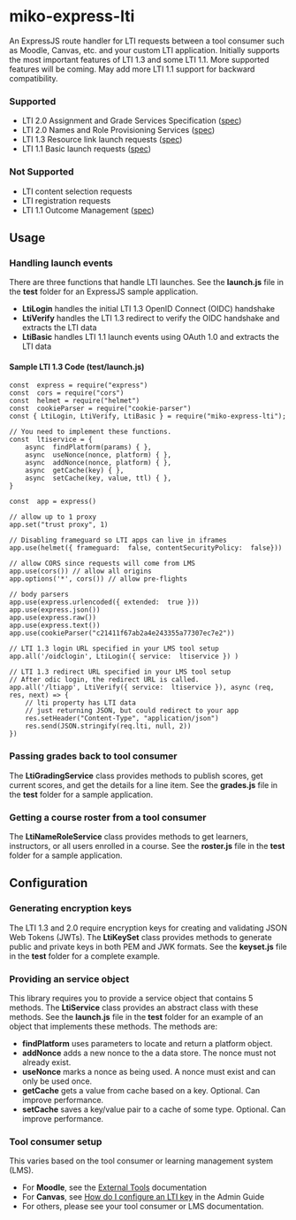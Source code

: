 # miko-express-lti

An ExpressJS route handler for LTI requests between a tool consumer such as Moodle, Canvas, etc. and your custom LTI application. Initially supports the most important features of LTI 1.3 and some LTI 1.1. More supported features will be coming. May add more LTI 1.1 support for backward compatibility.

### Supported
 - LTI 2.0 Assignment and Grade Services Specification ([spec](https://www.imsglobal.org/spec/lti-ags/v2p0))
 - LTI 2.0 Names and Role Provisioning Services ([spec](https://www.imsglobal.org/spec/lti-nrps/v2p0))
 - LTI 1.3 Resource link launch requests ([spec](http://www.imsglobal.org/spec/lti/v1p3#resource-link-launch-request-message))
 - LTI 1.1 Basic launch requests ([spec](https://www.imsglobal.org/specs/ltiv1p1p1/implementation-guide))

### Not Supported
 - LTI content selection requests
 - LTI registration requests
 - LTI 1.1 Outcome Management ([spec](https://www.imsglobal.org/specs/ltiomv1p0/specification))

## Usage

### Handling launch events

There are three functions that handle LTI launches. See the **launch.js** file in the **test** folder for an ExpressJS sample application.
 - **LtiLogin** handles the initial LTI 1.3 OpenID Connect (OIDC) handshake
 - **LtiVerify** handles the LTI 1.3 redirect to verify the OIDC handshake and extracts the LTI data
 - **LtiBasic** handles LTI 1.1 launch events using OAuth 1.0 and extracts the LTI data

#### Sample LTI 1.3 Code (test/launch.js)
  
	const  express = require("express")
	const  cors = require("cors")
	const  helmet = require("helmet")
	const  cookieParser = require("cookie-parser")
	const { LtiLogin, LtiVerify, LtiBasic } = require("miko-express-lti");

	// You need to implement these functions. 
	const  ltiservice = {
		async  findPlatform(params) { },
		async  useNonce(nonce, platform) { },
		async  addNonce(nonce, platform) { },
		async  getCache(key) { },
		async  setCache(key, value, ttl) { },
	}
	
	const  app = express()

	// allow up to 1 proxy
	app.set("trust proxy", 1)

	// Disabling frameguard so LTI apps can live in iframes
	app.use(helmet({ frameguard:  false, contentSecurityPolicy:  false}))

	// allow CORS since requests will come from LMS
	app.use(cors()) // allow all origins
	app.options('*', cors()) // allow pre-flights

	// body parsers
	app.use(express.urlencoded({ extended:  true }))
	app.use(express.json())
	app.use(express.raw())
	app.use(express.text())
	app.use(cookieParser("c21411f67ab2a4e243355a77307ec7e2"))

	// LTI 1.3 login URL specified in your LMS tool setup
	app.all('/oidclogin', LtiLogin({ service:  ltiservice }) )

	// LTI 1.3 redirect URL specified in your LMS tool setup
	// After odic login, the redirect URL is called.
	app.all('/ltiapp', LtiVerify({ service:  ltiservice }), async (req, res, next) => {
		// lti property has LTI data
		// just returning JSON, but could redirect to your app
		res.setHeader("Content-Type", "application/json")
		res.send(JSON.stringify(req.lti, null, 2))
	})


### Passing grades back to tool consumer 

The **LtiGradingService** class provides methods to publish scores, get current scores, and get the details for a line item. See the **grades.js** file in the **test** folder for a sample application.

### Getting a course roster from a tool consumer 

The **LtiNameRoleService** class provides methods to get learners, instructors, or all users enrolled in a course. See the **roster.js** file in the **test** folder for a sample application.


## Configuration

### Generating encryption keys

The LTI 1.3 and 2.0 require encryption keys for creating and validating JSON Web Tokens (JWTs). The **LtiKeySet** class provides methods to generate public and private keys in both PEM and JWK formats. See the **keyset.js** file in the **test** folder for a complete example.

### Providing an service object

This library requires you to provide a service object that contains 5 methods. The **LtiService** class provides an abstract class with these methods. See the **launch.js** file in the **test** folder for an example of an object that implements these methods. The methods are:
 - **findPlatform** uses parameters to locate and return a platform object. 
 - **addNonce** adds a new nonce to the a data store. The nonce must not already exist.
 - **useNonce** marks a nonce as being used. A nonce must exist and can only be used once.
 - **getCache** gets a value from cache based on a key. Optional. Can improve performance.
 - **setCache** saves a key/value pair to a cache of some type. Optional. Can improve performance.

### Tool consumer setup 

This varies based on the tool consumer or learning management system (LMS). 
 - For **Moodle**, see the [External Tools](https://docs.moodle.org/310/en/External_tool_settings#Registering_an_LTI_1.1_tool_using_a_cartridge) documentation
 - For **Canvas**, see [How do I configure an LTI key](https://community.canvaslms.com/t5/Admin-Guide/How-do-I-configure-an-LTI-key-for-an-account/ta-p/140) in the Admin Guide
 - For others, please see your tool consumer or LMS documentation.




